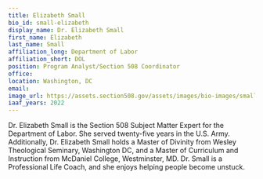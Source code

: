 ```yaml
---
title: Elizabeth Small
bio_id: small-elizabeth
display_name: Dr. Elizabeth Small
first_name: Elizabeth
last_name: Small
affiliation_long: Department of Labor
affiliation_short: DOL
position: Program Analyst/Section 508 Coordinator
office: 
location: Washington, DC
email: 
image_url: https://assets.section508.gov/assets/images/bio-images/small-elizabeth.png
iaaf_years: 2022
---
```

Dr. Elizabeth Small is the Section 508 Subject Matter Expert for the Department of Labor. She served twenty-five years in the U.S. Army. Additionally, Dr. Elizabeth Small holds a Master of Divinity from Wesley Theological Seminary, Washington DC, and a Master of Curriculum and Instruction from McDaniel College, Westminster, MD. Dr. Small is a Professional Life Coach, and she enjoys helping people become unstuck.